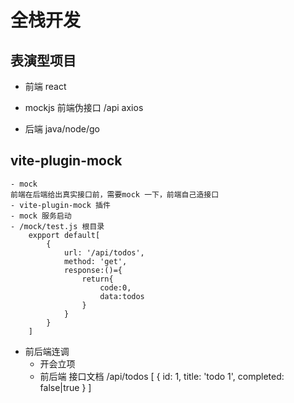 # 全栈开发
## 表演型项目
- 前端 react
- mockjs 前端伪接口
    /api axios

- 后端 java/node/go

## vite-plugin-mock
    - mock
    前端在后端给出真实接口前，需要mock 一下，前端自己造接口
    - vite-plugin-mock 插件
    - mock 服务启动
    - /mock/test.js 根目录
        expport default[
            {
                url: '/api/todos',
                method: 'get',
                response:()={
                    return{
                        code:0,
                        data:todos
                    }
                }
            }
        ]
- 前后端连调
    - 开会立项
    - 前后端 接口文档
    /api/todos
    [
        {
            id: 1,
            title: 'todo 1',
            completed: false|true
        }
    ]
